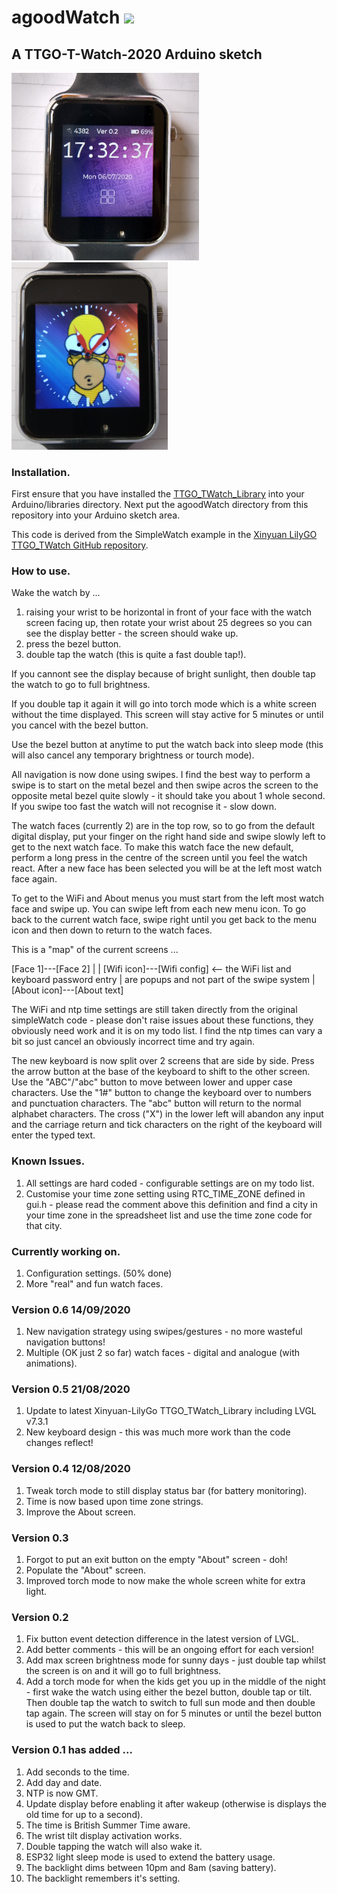 # agoodWatch	<a href="https://www.buymeacoffee.com/alexgoodyear" target="_blank"><img src="https://img.shields.io/badge/Buy%20me%20a%20coffee-£3-orange?style=for-the-badge&logo=buy-me-a-coffee" /></a>

## A TTGO-T-Watch-2020 Arduino sketch

<img src="https://github.com/AlexGoodyear/agoodWatch/blob/master/images/agoodWatchV02.jpg" width="300" /> <img src="https://github.com/AlexGoodyear/agoodWatch/blob/master/images/agoodWatchV06.jpg" width="250" />

### Installation.
First ensure that you have installed the [TTGO_TWatch_Library](https://github.com/AlexGoodyear/TTGO_TWatch_Library) into your Arduino/libraries directory. Next put the agoodWatch directory from this repository into your Arduino sketch area.

This code is derived from the SimpleWatch example in the [Xinyuan LilyGO TTGO_TWatch GitHub repository](https://github.com/Xinyuan-LilyGO/TTGO_TWatch_Library).

### How to use.
Wake the watch by ...
1. raising your wrist to be horizontal in front of your face with the watch screen facing up, then rotate your wrist about 25 degrees so you can see the display better - the screen should wake up.
2. press the bezel button.
3. double tap the watch (this is quite a fast double tap!).

If you cannont see the display because of bright sunlight, then double tap the watch to go to full brightness.

If you double tap it again it will go into torch mode which is a white screen without the time displayed. This screen will stay active for 5 minutes or until you cancel with the bezel button.

Use the bezel button at anytime to put the watch back into sleep mode (this will also cancel any temporary brightness or tourch mode).

All navigation is now done using swipes. I find the best way to perform a swipe is to start on the metal bezel and then swipe acros the screen to the opposite metal bezel quite slowly - it should take you about 1 whole second. If you swipe too fast the watch will not recognise it - slow down.

The watch faces (currently 2) are in the top row, so to go from the default digital display, put your finger on the right hand side and swipe slowly left to get to the next watch face. To make this watch face the new default, perform a long press in the centre of the screen until you feel the watch react. After a new face has been selected you will be at the left most watch face again.

To get to the WiFi and About menus you must start from the left most watch face and swipe up. You can swipe left from each new menu icon. To go back to the current watch face, swipe right until you get back to the menu icon and then down to return to the watch faces.

This is a "map" of the current screens ...

[Face 1]---[Face 2]
   |
   |
[Wifi icon]---[Wifi config]    <-- the WiFi list and keyboard password entry
   |				   are popups and not part of the swipe system
   |
[About icon]---[About text]

The WiFi and ntp time settings are still taken directly from the original simpleWatch code - please don't raise issues about these functions, they obviously need work and it is on my todo list. I find the ntp times can vary a bit so just cancel an obviously incorrect time and try again.

The new keyboard is now split over 2 screens that are side by side. Press the arrow button at the base of the keyboard to shift to the other screen. Use the "ABC"/"abc" button to move between lower and upper case characters. Use the "1#" button to change the keyboard over to numbers and punctuation characters. The "abc" button will return to the normal alphabet characters. The cross ("X") in the lower left will abandon any input and the carriage return and tick characters on the right of the keyboard will enter the typed text.

### Known Issues.
1. All settings are hard coded - configurable settings are on my todo list.
2. Customise your time zone setting using RTC_TIME_ZONE defined in gui.h - please read the comment above this definition and find a city in your time zone in the spreadsheet list and use the time zone code for that city.

### Currently working on.
1. Configuration settings. (50% done)
2. More "real" and fun watch faces.

### Version 0.6  14/09/2020
1. New navigation strategy using swipes/gestures - no more wasteful navigation buttons!
2. Multiple (OK just 2 so far) watch faces - digital and analogue (with animations).

### Version 0.5  21/08/2020
1. Update to latest Xinyuan-LilyGo TTGO_TWatch_Library including LVGL v7.3.1
2. New keyboard design - this was much more work than the code changes reflect!

### Version 0.4  12/08/2020
1. Tweak torch mode to still display status bar (for battery monitoring).
2. Time is now based upon time zone strings.
3. Improve the About screen.

### Version 0.3
1. Forgot to put an exit button on the empty "About" screen - doh!
2. Populate the "About" screen.
3. Improved torch mode to now make the whole screen white for extra light.

### Version 0.2
1. Fix button event detection difference in the latest version of LVGL.
2. Add better comments - this will be an ongoing effort for each version!
3. Add max screen brightness mode for sunny days - just double tap whilst the screen is on and it will go to full brightness.
4. Add a torch mode for when the kids get you up in the middle of the night - first wake the watch using either the bezel button, double tap or tilt. Then double tap the watch to switch to full sun mode and then double tap again. The screen will stay on for 5 minutes or until the bezel button is used to put the watch back to sleep.

### Version 0.1 has added ...
1. Add seconds to the time.
2. Add day and date.
3. NTP is now GMT.
4. Update display before enabling it after wakeup (otherwise is displays the old time for up to a second).
5. The time is British Summer Time aware.
6. The wrist tilt display activation works.
7. Double tapping the watch will also wake it.
8. ESP32 light sleep mode is used to extend the battery usage.
9. The backlight dims between 10pm and 8am (saving battery).
10. The backlight remembers it's setting.
